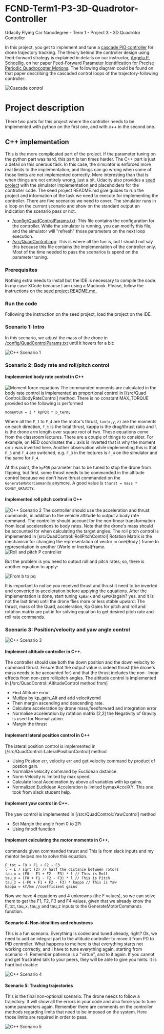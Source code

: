 
# FCND-Term1-P3-3D-Quadrotor-Controller
Udacity Flying Car Nanodegree - Term 1 - Project 3 - 3D Quadrotor Controller

In this project, you get to implement and tune a [cascade PID controller](https://controlstation.com/cascade-control-cascade-control-configured/) for drone trajectory tracking. The theory behind the controller design using feed-forward strategy is explained in details on our instructor, [Angela P. Schoellig](http://www.dynsyslab.org/prof-angela-schoellig/), on her paper [Feed-Forward Parameter Identification for Precise Periodic
Quadrocopter Motions](http://www.dynsyslab.org/wp-content/papercite-data/pdf/schoellig-acc12.pdf). The following diagram could be found on that paper describing the cascaded control loops of the trajectory-following controller:

![Cascade control](./images/cascade_control_from_article.png)

# Project description

There two parts for this project where the controller needs to be implemented with python on the first one, and with c++ in the second one.


## C++ implementation

This is the more complicated part of the project. If the parameter tuning on the python part was hard, this part is ten times harder. The C++ part is just a detail on this onerous task. In this case, the simulator is enforced more real limits to the implementation, and things can go wrong when some of those limits are not implemented correctly. More interesting than that is when things are not entirely wrong, just a bit. Udacity also provides a [seed project](https://github.com/udacity/FCND-Controls-CPP) with the simulator implementation and placeholders for the controller code. The seed project README.md give guides to run the project and information of the task we need to execute for implementing the controller. There are five scenarios we need to cover. The simulator runs in a loop on the current scenario and show on the standard output an indication the scenario pass or not.

- [/config/QuadControlParams.txt](./config/QuadControlParams.txt): This file contains the configuration for the controller. While the simulator is running, you can modify this file, and the simulator will "refresh" those parameters on the next loop execution.
- [/src/QuadControl.cpp](./src/QuadControl.cpp): This is where all the fun is, but I should not say this because this file contains the implementation of the controller only. Most of the time needed to pass the scenarios is spend on the parameter tuning.

### Prerequisites

Nothing extra needs to install but the IDE is necessary to compile the code. In my case XCode because I am using a Macbook. Please, follow the instructions on the [seed project README.md](https://github.com/udacity/FCND-Controls-CPP).

### Run the code

Following the instruction on the seed project, load the project on the IDE.

### Scenario 1: Intro

In this scenario, we adjust the mass of the drone in [/config/QuadControlParams.txt](./config/QuadControlParams.txt) until it hovers for a bit:

![C++ Scenario 1](./images/cpp-scenario-1.gif)


### Scenario 2: Body rate and roll/pitch control
#### Implemented body rate control in C++
![Moment force equations](./images/moments_force_eq.gif)
The commanded moments are calculated in the body
rate control is implemented as proportional control
in [/src/Quad Control::BodyRateControl] method. There is no constant MAX_TORQUE provided so the following is performed 
```
momentum = I * kpPQR * p_term;
```
Where all the `F_1` to `F_4` are the motor's thrust, `tao(x,y,z)` are the moments on each direction, `F_t` is the total thrust, kappa is the drag/thrust ratio and `l` is the drone arm length over square root of two. These equations come from the classroom lectures. There are a couple of things to consider. For example, on NED coordinates the `z` axis is inverted that is why the moment on `z` was inverted here. Another observation while implementing this is that `F_3` and `F_4` are switched, e.g. `F_3` in the lectures is `F_4` on the simulator and the same for `F_4`.

At this point, the `kpPQR` parameter has to be tuned to stop the drone from flipping, but first, some thrust needs to be commanded in the altitude control because we don't have thrust commanded on the `GenerateMotorCommands` anymore. A good value is `thurst = mass * CONST_GRAVITY`.


#### Implemented roll pitch control in C++
![C++ Scenario 2](./images/cpp-scenario-2.gif)
The controller should use the acceleration and thrust commands, in addition to the vehicle attitude to output a body rate command. The controller should account for the non-linear transformation from local accelerations to body rates. Note that the drone's mass should be accounted for when calculating the target angles.
The roll pitch control is implemented in [src/QuadControl::RollPitchControl]
Rotation Matrix is the mechanism for changing the representation of vector in one(Body ) frame to
representation in another (World or Inertial)frame. 
![Roll and pitch P controller](./images/roll_pitch_p_controller.gif)

But the problem is you need to output roll and pitch rates; so, there is another equation to apply:

![From b to pq](./images/roll_pitch_from_b_to_pq.gif)

It is important to notice you received thrust and thrust it need to be inverted and converted to acceleration before applying the equations. After the implementation is done, start tuning `kpBank` and `kpPQR`(again? yes, and it is not the last time) until the drone flies more or less stable upward:
The thrust, mass of the Quad, acceleration, Kp Gains for
pitch and roll and rotation matrix are put in for solving
equation to get desired pitch rate and roll rate commands.

### Scenario 3: Position/velocity and yaw angle control
![C++ Scenario 3](./images/cpp-scenario-3.gif)
#### Implement altitude controller in C++.
The controller should use both the down position and the down velocity to command thrust. Ensure that the output value is indeed thrust (the drone's mass needs to be accounted for) and that the thrust includes the non- linear effects from non-zero roll/pitch angles.
The altitude control is implemented in [/src/QuadControl::AltitudeControl method from]
* Find Altitude error
* Mutlipy by kp_gain_Alt and add velocitycmd
* Then margin ascending and descending rate.
* Calculate acceleration by drone mass,feedforward and integration error
* Normalise acceleration by rotation matrix [2,2] the Negativity of Gravity is used for Normalization.
* Margin the thrust
#### Implement lateral position control in C++
The lateral position control is implemented in [/src/QuadControl::LateralPositionControl] method
* Using Postion err, velocity err and get velocity command by product of postion gain.
* Normalize velocity command by Euclidean distance.
* Norm Velocity is limited by max speed.
* Calculate local Acceleration by above all variables with kp gains.
* Normalized Euclidean Acceleration is limited bymaxAccelXY. This one took from slack student help. 
#### Implement yaw control in C++.
The yaw control is implemented in [/src/QuadControl::YawControl] method
* Set Margin the angle from 0 to 2Pi
* Using fmodf function
####  Implement calculating the motor  moments in C++.
commands given commanded thrust and
This is from slack inputs and my mentor helped me to
solve this equation.
```
F_tot = F0 + F1 + F2 + F3
l = L / sqrt (2) // half the distance between rotors
tau_x = (F0 - F1 + F2 - F3) * l // This is Roll
tau_y = (F0 + F1 - F2 - F3) * l // This is Pitch
tau_z = (-F0 + F1 + F2 - F3) * kappa // This is Yaw
kappa = kf/km //coefficient gains
```
Now we have 4 equations and 4 unknowns (the F
values), so we can solve them to get the F1, F2, F3 and
F4 values, given that we already know the F_tot, tau_x,
tau_y and tau_z inputs to the GenerateMotorCommands function.
 

#### Scenario 4: Non-idealities and robustness

This is a fun scenario. Everything is coded and tuned already, right? Ok, we need to add an integral part to the altitude controller to move it from PD to PID controller. What happens to me here is that everything starts not working correctly, and I have to tune everything again, starting from scenario -1. Remember patience is a "virtue", and to it again. If you cannot and get frustrated talk to your peers, they will be able to give you hints. It is hard but doable:

![C++ Scenario 4](./images/cpp-scenario-4.gif)

#### Scenario 5: Tracking trajectories

This is the final non-optional scenario. The drone needs to follow a trajectory. It will show all the errors in your code and also force you to tune some parameters again. Remember there are comments on the controller methods regarding limits that need to be imposed on the system. Here those limits are required in order to pass.

![C++ Scenario 5](./images/cpp-scenario-5.gif)
